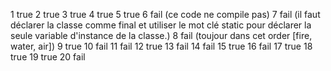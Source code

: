 1 true
2 true
3 true 
4 true 
5 true 
6 fail (ce code ne compile pas)
7 fail (il faut déclarer la classe comme final et utiliser le mot clé static pour déclarer la seule variable d'instance de la classe.)
8 fail (toujour dans cet order [fire, water, air])
9 true 
10 fail
11 fail
12 true
13 fail
14 fail 
15 true 
16 fail
17 true
18 true 
19 true
20 fail